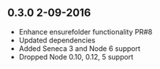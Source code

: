 ## 0.3.0 2-09-2016

* Enhance ensurefolder functionality PR#8
* Updated dependencies
* Added Seneca 3 and Node 6 support
* Dropped Node 0.10, 0.12, 5 support
